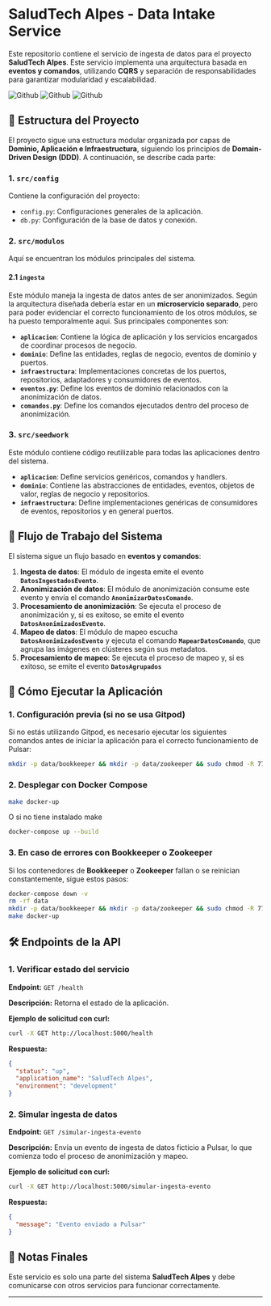 # SaludTech Alpes - Data Intake Service

Este repositorio contiene el servicio de ingesta de datos para el proyecto **SaludTech Alpes**. Este servicio implementa una arquitectura basada en **eventos y comandos**, utilizando **CQRS** y separación de responsabilidades para garantizar modularidad y escalabilidad.

![Github](https://github.com/SaludTechAlpes/saludtechalpes-data-intake-service/actions/workflows/action.yaml/badge.svg)
![Github](https://github.com/SaludTechAlpes/saludtechalpes-data-intake-service/actions/workflows/merge-to-develop.yaml/badge.svg)
![Github](https://github.com/SaludTechAlpes/saludtechalpes-data-intake-service/actions/workflows/release-to-main.yaml/badge.svg)


## 📂 Estructura del Proyecto

El proyecto sigue una estructura modular organizada por capas de **Dominio, Aplicación e Infraestructura**, siguiendo los principios de **Domain-Driven Design (DDD)**. A continuación, se describe cada parte:

### **1.** **`src/config`**

Contiene la configuración del proyecto:

- `config.py`: Configuraciones generales de la aplicación.
- `db.py`: Configuración de la base de datos y conexión.

### **2.** **`src/modulos`**

Aquí se encuentran los módulos principales del sistema.

#### **2.1 `ingesta`**

Este módulo maneja la ingesta de datos antes de ser anonimizados. Según la arquitectura diseñada debería estar en un **microservicio separado**, pero para poder evidenciar el correcto funcionamiento de los otros módulos, se ha puesto temporalmente aqui. Sus principales componentes son:

- **`aplicacion`**: Contiene la lógica de aplicación y los servicios encargados de coordinar procesos de negocio.
- **`dominio`**: Define las entidades, reglas de negocio, eventos de dominio y puertos.
- **`infraestructura`**: Implementaciones concretas de los puertos, repositorios, adaptadores y consumidores de eventos.
- **`eventos.py`**: Define los eventos de dominio relacionados con la anonimización de datos.
- **`comandos.py`**: Define los comandos ejecutados dentro del proceso de anonimización.

### **3. `src/seedwork`**

Este módulo contiene código reutilizable para todas las aplicaciones dentro del sistema.

- **`aplicacion`**: Define servicios genéricos, comandos y handlers.
- **`dominio`**: Contiene las abstracciones de entidades, eventos, objetos de valor, reglas de negocio y repositorios.
- **`infraestructura`**: Define implementaciones genéricas de consumidores de eventos, repositorios y en general puertos.

## 🔄 **Flujo de Trabajo del Sistema**

El sistema sigue un flujo basado en **eventos y comandos**:

1. **Ingesta de datos**: El módulo de ingesta emite el evento **`DatosIngestadosEvento`**.
2. **Anonimización de datos**: El módulo de anonimización consume este evento y envía el comando **`AnonimizarDatosComando`**.
3. **Procesamiento de anonimización**: Se ejecuta el proceso de anonimización y, si es exitoso, se emite el evento **`DatosAnonimizadosEvento`**.
4. **Mapeo de datos**: El módulo de mapeo escucha **`DatosAnonimizadosEvento`** y ejecuta el comando **`MapearDatosComando`**, que agrupa las imágenes en clústeres según sus metadatos.
5. **Procesamiento de mapeo**: Se ejecuta el proceso de mapeo y, si es exitoso, se emite el evento **`DatosAgrupados`**

## 🚀 **Cómo Ejecutar la Aplicación**

### **1. Configuración previa (si no se usa Gitpod)**

Si no estás utilizando Gitpod, es necesario ejecutar los siguientes comandos antes de iniciar la aplicación para el correcto funcionamiento de Pulsar:

```bash
mkdir -p data/bookkeeper && mkdir -p data/zookeeper && sudo chmod -R 777 ./data
```

### **2. Desplegar con Docker Compose**

```bash
make docker-up
```
O si no tiene instalado make

```bash
docker-compose up --build
```

### **3. En caso de errores con Bookkeeper o Zookeeper**

Si los contenedores de **Bookkeeper** o **Zookeeper** fallan o se reinician constantemente, sigue estos pasos:

```bash
docker-compose down -v
rm -rf data
mkdir -p data/bookkeeper && mkdir -p data/zookeeper && sudo chmod -R 777 ./data
make docker-up
```

## 🛠 **Endpoints de la API**

### **1. Verificar estado del servicio**

**Endpoint:** `GET /health`

**Descripción:** Retorna el estado de la aplicación.

**Ejemplo de solicitud con curl:**

```bash
curl -X GET http://localhost:5000/health
```

**Respuesta:**

```json
{
  "status": "up",
  "application_name": "SaludTech Alpes",
  "environment": "development"
}
```

### **2. Simular ingesta de datos**

**Endpoint:** `GET /simular-ingesta-evento`

**Descripción:** Envía un evento de ingesta de datos ficticio a Pulsar, lo que comienza todo el proceso de anonimización y mapeo.

**Ejemplo de solicitud con curl:**

```bash
curl -X GET http://localhost:5000/simular-ingesta-evento
```

**Respuesta:**

```json
{
  "message": "Evento enviado a Pulsar"
}
```

## 📌 **Notas Finales**

Este servicio es solo una parte del sistema **SaludTech Alpes** y debe comunicarse con otros servicios para funcionar correctamente.

---

